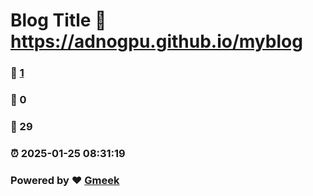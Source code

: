 # Blog Title :link: https://adnogpu.github.io/myblog 
### :page_facing_up: [1](https://adnogpu.github.io/myblog/tag.html) 
### :speech_balloon: 0 
### :hibiscus: 29 
### :alarm_clock: 2025-01-25 08:31:19 
### Powered by :heart: [Gmeek](https://github.com/Meekdai/Gmeek)

